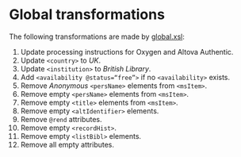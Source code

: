 # Global transformations

The following transformations are made by [global.xsl](../global.xsl):

1. Update processing instructions for Oxygen and Altova Authentic.
2. Update `<country>` to *UK*.
3. Update `<institution>` to *British Library*.
4. Add `<availability @status=“free”>` if no `<availability>` exists.
5. Remove *Anonymous* `<persName>` elements from `<msItem>`.
6. Remove empty `<persName>` elements from `<msItem>`.
7. Remove empty `<title>` elements from `<msItem>`.
8. Remove empty `<altIdentifier>` elements.
9. Remove `@rend` attributes.
10. Remove empty `<recordHist>`.
11. Remove empty `<listBibl>` elements.
12. Remove all empty attributes.